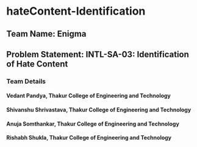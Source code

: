 # hateContent-Identification

## Team Name: Enigma

## Problem Statement: INTL-SA-03: Identification of Hate Content

### Team Details

#### Vedant Pandya, Thakur College of Engineering and Technology
#### Shivanshu Shrivastava, Thakur College of Engineering and Technology
#### Anuja Somthankar, Thakur College of Engineering and Technology
#### Rishabh Shukla, Thakur College of Engineering and Technology

